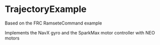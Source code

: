 # TrajectoryExample

Based on the FRC RamseteCommand example

Implements the NavX gyro and the SparkMax motor controller with NEO motors
